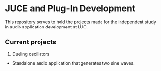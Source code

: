 # JUCE and Plug-In Development

This repository serves to hold the projects made for the independent study in
audio application development at LUC.

## Current projects

1. Dueling oscillators
  * Standalone audio application that generates two sine waves.
